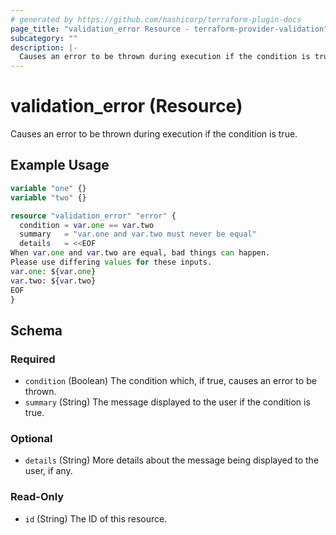 ```yaml
---
# generated by https://github.com/hashicorp/terraform-plugin-docs
page_title: "validation_error Resource - terraform-provider-validation"
subcategory: ""
description: |-
  Causes an error to be thrown during execution if the condition is true.
---
```


# validation_error (Resource)

Causes an error to be thrown during execution if the condition is true.

## Example Usage

```terraform
variable "one" {}
variable "two" {}

resource "validation_error" "error" {
  condition = var.one == var.two
  summary   = "var.one and var.two must never be equal"
  details   = <<EOF
When var.one and var.two are equal, bad things can happen.
Please use differing values for these inputs.
var.one: ${var.one}
var.two: ${var.two}
EOF
}
```

<!-- schema generated by tfplugindocs -->
## Schema

### Required

- `condition` (Boolean) The condition which, if true, causes an error to be thrown.
- `summary` (String) The message displayed to the user if the condition is true.

### Optional

- `details` (String) More details about the message being displayed to the user, if any.

### Read-Only

- `id` (String) The ID of this resource.
